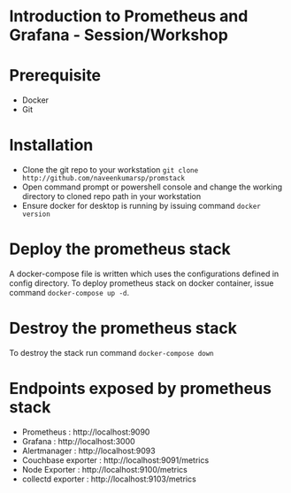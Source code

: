 # Introduction to Prometheus and Grafana - Session/Workshop

# Prerequisite
- Docker
- Git

# Installation
- Clone the git repo to your workstation
  `git clone http://github.com/naveenkumarsp/promstack` 
- Open command prompt or powershell console and change the working directory to cloned repo path in your workstation
- Ensure docker for desktop is running by issuing command `docker version`

# Deploy the prometheus stack
A docker-compose file is written which uses the configurations defined in config directory. 
To deploy prometheus stack on docker container, issue command `docker-compose up -d`.

# Destroy the prometheus stack
To destroy the stack run command `docker-compose down`

# Endpoints exposed by prometheus stack
- Prometheus         : http://localhost:9090
- Grafana            : http://localhost:3000
- Alertmanager       : http://localhost:9093
- Couchbase exporter : http://localhost:9091/metrics
- Node Exporter      : http://localhost:9100/metrics
- collectd exporter  : http://localhost:9103/metrics